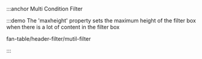 :::anchor Multi Condition Filter

:::demo The 'maxheight' property sets the maximum height of the filter box when there is a lot of content in the filter box

fan-table/header-filter/mutil-filter

:::
